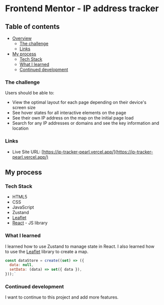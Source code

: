 # Frontend Mentor - IP address tracker

## Table of contents

- [Overview](#overview)
  - [The challenge](#the-challenge)
  - [Links](#links)
- [My process](#my-process)
  - [Tech Stack](#tech-stack)
  - [What I learned](#what-i-learned)
  - [Continued development](#continued-development)

### The challenge

Users should be able to:

- View the optimal layout for each page depending on their device's screen size
- See hover states for all interactive elements on the page
- See their own IP address on the map on the initial page load
- Search for any IP addresses or domains and see the key information and location

### Links

- Live Site URL: [https://ip-tracker-pearl.vercel.app/](https://ip-tracker-pearl.vercel.app/)

## My process

### Tech Stack

- HTML5
- CSS
- JavaScript
- Zustand
- [Leaflet](https://leafletjs.com/)
- [React](https://reactjs.org/) - JS library

### What I learned

I learned how to use Zustand to manage state in React. I also learned how to use the [Leaflet](https://leafletjs.com/) library to create a map.

```js
const dataStore = create((set) => ({
  data: null,
  setData: (data) => set({ data }),
}));`
```

### Continued development

I want to continue to this project and add more features.
